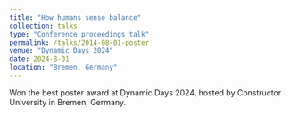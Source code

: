 ```yaml
---
title: "How humans sense balance"
collection: talks
type: "Conference proceedings talk"
permalink: /talks/2014-08-01-poster
venue: "Dynamic Days 2024"
date: 2024-8-01
location: "Bremen, Germany"
---
```


Won the best poster award at Dynamic Days 2024, hosted by Constructor University in Bremen, Germany.
